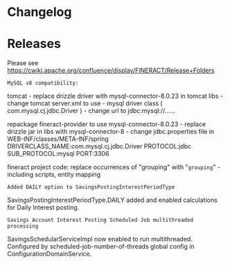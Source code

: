 Changelog
=====

Releases
===============

Please see https://cwiki.apache.org/confluence/display/FINERACT/Release+Folders



`MySQL v8 compatibility:`

tomcat
	- replace drizzle driver with mysql-connector-8.0.23 in tomcat libs
	- change tomcat server.xml to use 
			- mysql driver class ( com.mysql.cj.jdbc.Driver )
			- change url to jdbc:mysql://......

repackage fineract-provider to use mysql-connector-8.0.23
	- replace drizzle jar in libs with mysql-connector-8
	- change jdbc.properties file in WEB-INF/classes/META-INF/spring
				DRIVERCLASS_NAME:com.mysql.cj.jdbc.Driver
				PROTOCOL:jdbc
				SUB_PROTOCOL:mysql
				PORT:3306

fineract project code:
	replace occurrences of "grouping" with "`grouping`" - including scripts, entity mapping



`Added DAILY option to SavingsPostingInterestPeriodType`

SavingsPostingInterestPeriodType.DAILY added and enabled calculations for Daily Interest posting.

	
	
`Savings Account Interest Posting Scheduled Job multithreaded processing`

SavingsSchedularServiceImpl now enabled to run multithreaded. Configured by scheduled-job-number-of-threads global config in ConfigurationDomainService.

